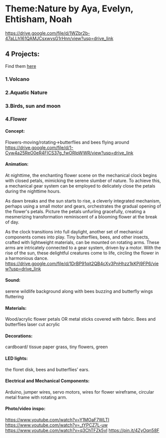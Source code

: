 # Theme:Nature by Aya, Evelyn, Ehtisham, Noah
https://drive.google.com/file/d/1WZbr2b-47aLLh161QAMJCsxwvsG1rHnn/view?usp=drive_link
## 4 Projects:
Find them [here](https://github.com/npietrafesa/MachineLab/blob/main/assignments/homework_05Feb.md)
### 1.Volcano
### 2.Aquatic Nature
### 3.Birds, sun and moon
### 4.Flower
#### Concept:
Flowers-moving/rotating->butterflies and bees flying around
https://drive.google.com/file/d/1-Cyw4a25ReO0eR4FICS37g_fwORIpWWR/view?usp=drive_link
#### Animation: 
At nighttime, the enchanting flower scene on the mechanical clock begins with closed petals, mimicking the serene slumber of nature. To achieve this, a mechanical gear system can be employed to delicately close the petals during the nighttime hours.

As dawn breaks and the sun starts to rise, a cleverly integrated mechanism, perhaps using a small motor and gears, orchestrates the gradual opening of the flower's petals. Picture the petals unfurling gracefully, creating a mesmerizing transformation reminiscent of a blooming flower at the break of day.

As the clock transitions into full daylight, another set of mechanical components comes into play. Tiny butterflies, bees, and other insects, crafted with lightweight materials, can be mounted on rotating arms. These arms are intricately connected to a gear system, driven by a motor. With the rise of the sun, these delightful creatures come to life, circling the flower in a harmonious dance.
https://drive.google.com/file/d/1DrBP91qit2QB4cXv3PnHhzz1kKPj9FP6/view?usp=drive_link
#### Sound: 
serene wildlife background along with bees buzzing and butterfly wings fluttering
#### Materials:
Wood/acrylic flower petals OR metal sticks covered with fabric. Bees and butterflies laser cut acrylic
#### Decorations: 
cardboard/ tissue paper grass, tiny flowers, green
#### LED lights: 
the floret disk, bees and butterflies’ ears.
#### Electrical and Mechanical Components:
Arduino, jumper wires, servo motors, wires for flower wireframe, circular metal frame with rotating arm.
#### Photo/video inspo:
https://www.youtube.com/watch?v=Y1MOaF7WLTI
https://www.youtube.com/watch?v=_tYPCZ7L-uw
https://www.youtube.com/watch?v=q3ChTFZk5vI
https://pin.it/4ZyOqn58F
